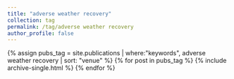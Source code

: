 ```yaml
---
title: "adverse weather recovery"
collection: tag
permalink: /tag/adverse weather recovery
author_profile: false
---
```

{% assign pubs_tag = site.publications | where:"keywords", adverse weather recovery | sort: "venue" %}
{% for post in pubs_tag %}
  {% include archive-single.html %}
{% endfor %}